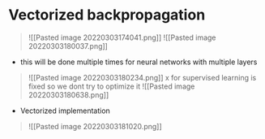# Vectorized backpropagation
>![[Pasted image 20220303174041.png]]
>![[Pasted image 20220303180037.png]]
- this will be done multiple times for neural networks with multiple layers
>![[Pasted image 20220303180234.png]]
x for supervised learning is fixed so we dont try to optimize it
>![[Pasted image 20220303180638.png]]
- Vectorized implementation
>![[Pasted image 20220303181020.png]]